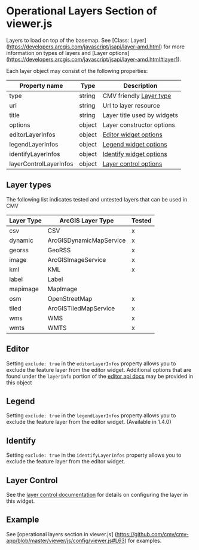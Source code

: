 # Operational Layers Section of viewer.js

Layers to load on top of the basemap. See [Class: Layer] (https://developers.arcgis.com/javascript/jsapi/layer-amd.html) for more information on types of layers and [Layer options] (https://developers.arcgis.com/javascript/jsapi/layer-amd.html#layer1).

Each layer object may consist of the following properties:

| Property name         | Type      | Description                              |
|-----------------------|-----------|------------------------------------------|
| type                  | string    | CMV friendly [Layer type](#layer-types)  |
| url                   | string    | Url to layer resource                    |
| title                 | string    | Layer title used by widgets              |
| options               | object    | Layer constructor options                |
| editorLayerInfos      | object    | [Editor widget options](#editor)         |
| legendLayerInfos      | object    | [Legend widget options](#legend)         |
| identifyLayerInfos    | object    | [Identify widget options](#identify)     |
| layerControlLayerInfos| object    | [Layer control options](#layer-control)  |

## Layer types
The following list indicates tested and untested layers that can be used in CMV

| Layer Type  | ArcGIS Layer Type       | Tested |
|-------------|-------------------------|--------|
| csv         | CSV                     | x      |
| dynamic     | ArcGISDynamicMapService | x      |
| georss      | GeoRSS                  | x      |
| image       | ArcGISImageService      | x      |
| kml         | KML                     | x      |
| label       | Label                   |        |
| mapimage    | MapImage                |        |
| osm         | OpenStreetMap           | x      |
| tiled       | ArcGISTiledMapService   | x      |
| wms         | WMS                     | x      |
| wmts        | WMTS                    | x      |

## Editor
Setting `exclude: true` in the `editorLayerInfos` property allows you to exclude the feature layer from the editor widget. Additional options that are found under the `layerInfo` portion of the [editor api docs](https://developers.arcgis.com/javascript/jsapi/editor-amd.html) may be provided in this object

## Legend
Setting `exclude: true` in the `legendLayerInfos` property allows you to exclude the feature layer from the editor widget. (Available in 1.4.0)

## Identify
Setting `exclude: true` in the `identifyLayerInfos` property allows you to exclude the feature layer from the editor widget.

## Layer Control
See the [layer control documentation](./LayerControl) for details on configuring the layer in this widget.


## Example
See [operational layers section in viewer.js] (https://github.com/cmv/cmv-app/blob/master/viewer/js/config/viewer.js#L63) for examples.
